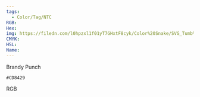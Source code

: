 ```yaml
---
tags:
  - Color/Tag/NTC
RGB:
Hex:
img: https://filedn.com/l0hpzxl1f01yT7GHxtF8cyk/Color%20Snake/SVG_Tumb%20Mass%20No%20Name/CD8429.svg
CMYK:
HSL:
Name:
---
```

Brandy Punch
```palette
#CD8429
```
RGB
